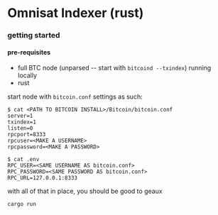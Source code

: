 # Omnisat Indexer (rust)


### getting started

#### pre-requisites
* full BTC node (unparsed -- start with `bitcoind --txindex`) running locally
* rust

start node with `bitcoin.conf` settings as such:
```shell
$ cat <PATH TO BITCOIN INSTALL>/Bitcoin/bitcoin.conf
server=1
txindex=1
listen=0
rpcport=8333
rpcuser=<MAKE A USERNAME>
rpcpassword=<MAKE A PASSWORD>
```


```shell
$ cat .env
RPC_USER=<SAME USERNAME AS bitcoin.conf>
RPC_PASSWORD=<SAME PASSWORD AS bitcoin.conf>
RPC_URL=127.0.0.1:8333
```
with all of that in place, you should be good to geaux

```shell
cargo run
```

